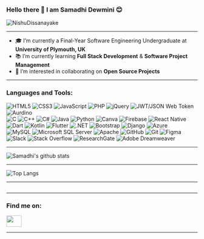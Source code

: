 ### Hello there 👋 I am Samadhi Dewmini 😊
<p align="left"> <img src="https://komarev.com/ghpvc/?username=samadhidew&color=brightgreen" alt="NishuDissanayake" /> </p>
<hr>

- 🎓 I’m currently a Final-Year Software Engineering Undergraduate at <b>University of Plymouth, UK</b>
- 📚 I’m currently learning <b>Full Stack Development</b> & <b> Software Project Management</b>
- 🌺 I’m interested in collaborating on <b>Open Source Projects</b>
<hr>

### Languages and Tools:
<p>
  <img alt="HTML5" src="https://img.shields.io/badge/html5%20-%23E34F26.svg?&style=for-the-badge&logo=html5&logoColor=white"/>
  <img alt="CSS3" src="https://img.shields.io/badge/css3%20-%231572B6.svg?&style=for-the-badge&logo=css3&logoColor=white"/>
  <img alt="JavaScript" src="https://img.shields.io/badge/javascript%20-%23323330.svg?&style=for-the-badge&logo=javascript&logoColor=%23F7DF1E"/>
  <img alt="PHP" src="https://img.shields.io/badge/php-%23777BB4.svg?&style=for-the-badge&logo=php&logoColor=white"/>
  <img alt="jQuery" src="https://img.shields.io/badge/jquery-%230769AD.svg?style=for-the-badge&logo=jquery&logoColor=white" />
  <img alt="JWT/JSON Web Token" src="https://img.shields.io/badge/JWT-black?style=for-the-badge&logo=JSON%20web%20tokens" />
  <img alt="Aurdino" src="https://img.shields.io/badge/-Arduino-00979D?style=for-the-badge&logo=Arduino&logoColor=white" />
  
  <br/>
  
  <img alt="C" src="https://img.shields.io/badge/c%20-%2300599C.svg?&style=for-the-badge&logo=c&logoColor=white"/>
  <img alt="C++" src="https://img.shields.io/badge/c++-%2300599C.svg?style=for-the-badge&logo=c%2B%2B&logoColor=white" />
  <img alt="C#" src="https://img.shields.io/badge/c%23%20-%23239120.svg?&style=for-the-badge&logo=c-sharp&logoColor=white"/>
  <img alt="Java" src="https://img.shields.io/badge/java-%23ED8B00.svg?&style=for-the-badge&logo=java&logoColor=white"/>
  <img alt="Python" src="https://img.shields.io/badge/python%20-%2314354C.svg?&style=for-the-badge&logo=python&logoColor=white"/>
  <img alt="Canva" src="https://img.shields.io/badge/Canva%20-%2300C4CC.svg?&style=for-the-badge&logo=Canva&logoColor=white"/>
  <img alt="Firebase" src="https://img.shields.io/badge/Firebase-039BE5?style=for-the-badge&logo=Firebase&logoColor=white"/>
  <img alt="React Native" src="https://img.shields.io/badge/react_native-%2320232a.svg?style=for-the-badge&logo=react&logoColor=%2361DAFB" />
  
  <br/>
  
  <img alt="Dart" src="https://img.shields.io/badge/dart-%230175C2.svg?&style=for-the-badge&logo=dart&logoColor=white"/>
  <img alt="Kotlin" src="https://img.shields.io/badge/kotlin-%230095D5.svg?style=for-the-badge&logo=kotlin&logoColor=white" />
  <img alt="Flutter" src="https://img.shields.io/badge/Flutter%20-%2302569B.svg?&style=for-the-badge&logo=Flutter&logoColor=white" />
  <img alt=".NET" src="https://img.shields.io/badge/.NET-5C2D91?style=for-the-badge&logo=.net&logoColor=white"/>
  <img alt="Bootstrap" src="https://img.shields.io/badge/bootstrap%20-%23563D7C.svg?&style=for-the-badge&logo=bootstrap&logoColor=white"/>
  <img alt="Django" src="https://img.shields.io/badge/django-%23092E20.svg?style=for-the-badge&logo=django&logoColor=white)" />
  <img alt="Azure" src="https://img.shields.io/badge/azure-%230072C6.svg?style=for-the-badge&logo=microsoftazure&logoColor=white" />
  
  <br/>
  
  <img alt="MySQL" src="https://img.shields.io/badge/mysql-%2300f.svg?style=for-the-badge&logo=mysql&logoColor=white" />
  <img alt="Microsoft SQL Server" src="https://img.shields.io/badge/Microsoft%20SQL%20Sever-CC2927?style=for-the-badge&logo=microsoft%20sql%20server&logoColor=white" />
  <img alt="Apache" src="https://img.shields.io/badge/apache-%23D42029.svg?style=for-the-badge&logo=apache&logoColor=white" />
 
  <img alt="GitHub" src="https://img.shields.io/badge/github%20-%23121011.svg?&style=for-the-badge&logo=github&logoColor=white"/>
  <img alt="Git" src="https://img.shields.io/badge/git%20-%23F05033.svg?&style=for-the-badge&logo=git&logoColor=white"/>
  <img alt="Figma" src="https://img.shields.io/badge/figma-%23F24E1E.svg?style=for-the-badge&logo=figma&logoColor=white" />
  
  
<!--   <img alt="Figma" src="https://img.shields.io/badge/figma-%23F24E1E.svg?style=for-the-badge&logo=figma&logoColor=white"> -->
  
  
<!--   <br/>

  <img alt="React" src="https://img.shields.io/badge/react%20-%2320232a.svg?&style=for-the-badge&logo=react&logoColor=%2361DAFB"/>
  <img alt="NodeJS" src="https://img.shields.io/badge/node.js%20-%2343853D.svg?&style=for-the-badge&logo=node.js&logoColor=white"/>
  <img alt="Express.js" src="https://img.shields.io/badge/express.js-%23404d59.svg?style=for-the-badge&logo=express&logoColor=%2361DAFB" />
  <img alt="MongoDB" src="https://img.shields.io/badge/MongoDB-%234ea94b.svg?style=for-the-badge&logo=mongodb&logoColor=white" />
  <img alt="Microsoft Visio" src="https://img.shields.io/badge/Microsoft_Visio-3955A3?style=for-the-badge&logo=microsoft-visio&logoColor=white" /> -->
  
  <br/>
  
  <img alt="Slack" src="https://img.shields.io/badge/Slack-4A154B?style=for-the-badge&logo=slack&logoColor=white" />
  <img alt="Stack Overflow" src="https://img.shields.io/badge/-Stackoverflow-FE7A16?style=for-the-badge&logo=stack-overflow&logoColor=white" />
  <img alt="ResearchGate" src="https://img.shields.io/badge/ResearchGate-00CCBB?style=for-the-badge&logo=ResearchGate&logoColor=white" />
  <img alt="Adobe Dreamweaver" src="https://img.shields.io/badge/Adobe%20Dreamweaver-FF61F6.svg?style=for-the-badge&logo=Adobe%20Dreamweaver&logoColor=white" />
  
</p>
<hr>

![Samadhi's github stats](https://github-readme-stats.vercel.app/api?username=samadhidew&layout=compact&langs_count=8&theme=dark)
<hr>

![Top Langs](https://github-readme-stats.vercel.app/api/top-langs/?username=samadhidew&layout=compact&langs_count=8&theme=dark)
<hr>

<p><img align="center" src="https://github-readme-streak-stats.herokuapp.com/?user=samadhidew" alt="" /></p>
<hr>

<h3 align="left">Find me on:</h3>
<p align="left">

<a href="https://www.linkedin.com/public-profile/settings?lipi=urn%3Ali%3Apage%3Ad_flagship3_profile_self_edit_contact-info%3BHOwDGcKrQKWUiyEYNI97VQ%3D%3D" target="blank"><img align="center" src="https://cdn.jsdelivr.net/npm/simple-icons@3.0.1/icons/linkedin.svg" alt="" height="30" width="40" /></a>
</p>

<hr>


